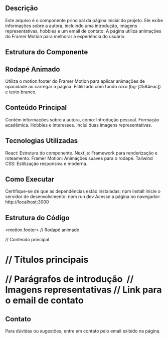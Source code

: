 ## Descrição
Este arquivo é o componente principal da página inicial do projeto. Ele exibe informações sobre a autora, incluindo uma introdução, imagens representativas, hobbies e um email de contato. A página utiliza animações do Framer Motion para melhorar a experiência do usuário.

## Estrutura do Componente

## Rodapé Animado
Utiliza o motion.footer do Framer Motion para aplicar animações de opacidade ao carregar a página.
Estilizado com fundo roxo (bg-[#584eac]) e texto branco.

## Conteúdo Principal
Contém informações sobre a autora, como:
Introdução pessoal.
Formação acadêmica.
Hobbies e interesses.
Inclui duas imagens representativas.

## Tecnologias Utilizadas
React: Estrutura do componente.
Next.js: Framework para renderização e roteamento.
Framer Motion: Animações suaves para o rodapé.
Tailwind CSS: Estilização responsiva e moderna.

## Como Executar
Certifique-se de que as dependências estão instaladas: npm install
Inicie o servidor de desenvolvimento: npm run dev
Acesse a página no navegador: http://localhost:3000

## Estrutura do Código
<motion.footer> // Rodapé animado
  <main> // Conteúdo principal
    <h1> // Títulos principais
    <p> // Parágrafos de introdução
    <img> // Imagens representativas
    <a> // Link para o email de contato
  </main>
</motion.footer>

## Contato
Para dúvidas ou sugestões, entre em contato pelo email exibido na página.




